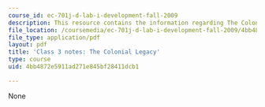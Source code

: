 ```yaml
---
course_id: ec-701j-d-lab-i-development-fall-2009
description: This resource contains the information regarding The Colonial Legacy.
file_location: /coursemedia/ec-701j-d-lab-i-development-fall-2009/4bb4872e5911ad271e845bf28411dcb1_MITEC_701JF09_lec03_notes.pdf
file_type: application/pdf
layout: pdf
title: 'Class 3 notes: The Colonial Legacy'
type: course
uid: 4bb4872e5911ad271e845bf28411dcb1

---
```

None